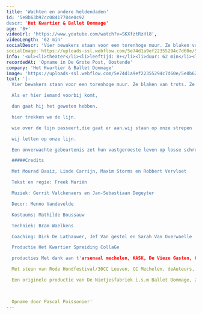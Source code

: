```yaml
---
title: 'Wachten en andere heldendaden'
id: '5e8b63b97cc08417784e0c92
descr: 'Het Kwartier & Ballet Dommage'
age: '8+'
videoUrl: 'https://www.youtube.com/watch?v=SKXfztRzHl8',
videoLength: '62 min'
socialDescr: 'Vier bewakers staan voor een torenhoge muur. Ze blaken van trots. Ze wachten, en houden de wacht. Ze staan, en ze staan daar goed.Als er hier iemand voorbij komt,dan gaat hij het geweten hebben.hier trekken we de lijn.wie over de lijn passeert,die gaat er aan.wij staan op onze strepenwij letten op onze lijn.Een onverwachte gebeurtenis zet hun vastgeroeste leven op losse schroeven. Alle zekerheden worden plots in vraag gesteld. Hun manoeuvres lopen mank, de harmonie wordt kakofonie, en hun vertrouwde routines worden losgeslagen heldendaden. Voor het eerst rijst ook de vraag: wat zit er achter de muur?'
socialImage:'https://uploads-ssl.webflow.com/5e74d1a9ef22355294c7d60e/5e8b62f84bbb90478a4f3d0e_Wachten.jpg'
info: '<ul><li>theater</li><li>leeftijd: 8+</li><li>duur: 62 min</li><li>taal: Nederlands</li><li><a href="http://www.hetkwartier.be" target="_blank">het Kwartier</a></li><li><a href="http://balletdommage.weebly.com/" target="_blank">Ballet Dommage</a></li></ul><p>‍</p>'
recordedAt: 'Opname in De Grote Post, Oostende'
company: 'Het Kwartier & Ballet Dommage'
image: 'https://uploads-ssl.webflow.com/5e74d1a9ef22355294c7d60e/5e8b62f84bbb90478a4f3d0e_Wachten.jpg'
text: '|-
  Vier bewakers staan voor een torenhoge muur. Ze blaken van trots. Ze wachten, en houden de wacht. Ze staan, en ze staan daar goed.

  Als er hier iemand voorbij komt,

  dan gaat hij het geweten hebben.

  hier trekken we de lijn.

  wie over de lijn passeert,die gaat er aan.wij staan op onze strepen

  wij letten op onze lijn.

  Een onverwachte gebeurtenis zet hun vastgeroeste leven op losse schroeven. Alle zekerheden worden plots in vraag gesteld. Hun manoeuvres lopen mank, de harmonie wordt kakofonie, en hun vertrouwde routines worden losgeslagen heldendaden. Voor het eerst rijst ook de vraag: wat zit er achter de muur?

  #####Credits

  Met Mourad Baaiz, Linde Carrijn, Maxim Storms en Robbert Vervloet

  Tekst en regie: Freek Mariën

  Muziek: Gerrit Valckenaers en Jan-Sebastiaan Degeyter

  Decor: Menno Vandevelde

  Kostuums: Mathilde Boussauw

  Techniek: Bram Waelkens

  Coaching: Dirk De Lathauwer, Jef Van gestel en Sarah Van Overwaelle

  Productie Het Kwartier Spreiding CollaGe

  producties Met dank aan t'arsenaal mechelen, KASK, De Vieze Gasten, OPEK, Katrien Valckenaers

  Met steun van Rode Hondfestival/30CC Leuven, CC Mechelen, deAuteurs, Provincie Antwerpen, de Vlaamse Overheid en het Vlaams Fonds voor de Letteren

  Een originele productie van De Nietjesfabriek i.s.m Ballet Dommage, 2014.

  ‍

  Opname door Pascal Poissonier'
---
```

